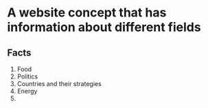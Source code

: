 # A website concept that has information about different fields 

## Facts

1. Food
2. Politics
3. Countries and their strategies
4. Energy
5. 